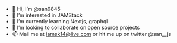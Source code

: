 - 👋 Hi, I’m @san9845
- 👀 I’m interested in JAMStack
- 🌱 I’m currently learning Nextjs, graphql
- 💞️ I’m looking to collaborate on open source projects
- 📫 Mail me at iamsk14@live.com or hit me up on twitter @san__js

<!---
san9845/san9845 is a ✨ special ✨ repository because its `README.md` (this file) appears on your GitHub profile.
You can click the Preview link to take a look at your changes.
--->
